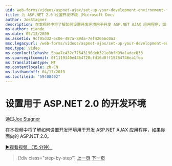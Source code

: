 ```yaml
---
uid: web-forms/videos/aspnet-ajax/set-up-your-development-environment-for-aspnet-20
title: 为 ASP.NET 2.0 设置开发环境 |Microsoft Docs
author: JoeStagner
description: 在本视频中将了解如何设置开发环境用于开发 ASP.NET AJAX 应用程序，如果你面向的 ASP.NET 2.0。
ms.author: riande
ms.date: 05/13/2009
ms.assetid: 9cf05d32-6c0e-487a-89da-7ef42666c0a3
msc.legacyurl: /web-forms/videos/aspnet-ajax/set-up-your-development-environment-for-aspnet-20
msc.type: video
ms.openlocfilehash: 5baa7e432c77643196deb321e8bfd99a1adec833
ms.sourcegitcommit: 0f1119340e4464720cfd16d0ff15764746ea1fea
ms.translationtype: MT
ms.contentlocale: zh-CN
ms.lasthandoff: 04/17/2019
ms.locfileid: "59408402"
---
```

# <a name="set-up-your-development-environment-for-aspnet-20"></a>设置用于 ASP.NET 2.0 的开发环境

通过[Joe Stagner](https://github.com/JoeStagner)

在本视频中将了解如何设置开发环境用于开发 ASP.NET AJAX 应用程序，如果你面向的 ASP.NET 2.0。

[&#9654;观看视频 （15 分钟）](https://channel9.msdn.com/Blogs/ASP-NET-Site-Videos/set-up-your-development-environment-for-aspnet-20)

> [!div class="step-by-step"]
> [上一页](set-up-your-development-environment-for-aspnet-35.md)
> [下一页](how-do-i-customize-error-handling-for-the-aspnet-ajax-updatepanel.md)
